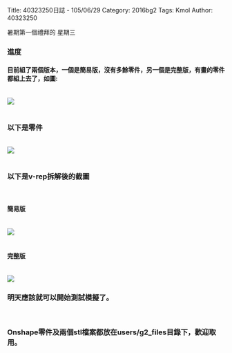 Title: 40323250日誌 - 105/06/29
Category: 2016bg2
Tags: Kmol 
Author: 40323250


暑期第一個禮拜的 星期三

<!-- PELICAN_END_SUMMARY -->

<h3>進度</h3>
<h4>目前組了兩個版本，一個是簡易版，沒有多餘零件，另一個是完整版，有畫的零件都組上去了，如圖:</h4>
</br>
<img src="http://i.imgur.com/OCcfYur.png">
</br>
</br>
<h3>以下是零件</h3>
</br>
<img src="http://i.imgur.com/64Qlmfm.png">
</br>
</br>
<h3>以下是v-rep拆解後的截圖</h3>
</br>
<h4>簡易版</h4>
</br>
<img src="http://i.imgur.com/1C9EKl2.png">
</br>
</br>
<h4>完整版</h4>
</br>
<img src="http://i.imgur.com/I7q77aX.png">
</br>
<h3>明天應該就可以開始測試模擬了。</h3>
</br>
<h3>Onshape零件及兩個stl檔案都放在users/g2_files目錄下，歡迎取用。</h3>
